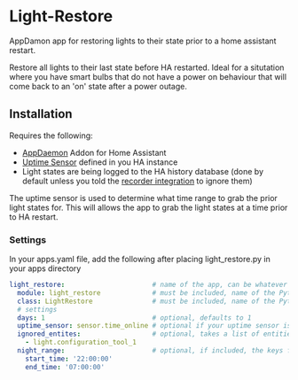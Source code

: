 # Light-Restore
AppDamon app for restoring lights to their state prior to a home assistant restart.

Restore all lights to their last state before HA restarted. Ideal for a situtation where
you have smart bulbs that do not have a power on behaviour that will come back to an 'on' state
after a power outage.

## Installation
Requires the following:
- [AppDaemon](https://appdaemon.readthedocs.io/en/latest/) Addon for Home Assistant
- [Uptime Sensor](https://www.home-assistant.io/integrations/uptime/) defined in you HA instance
- Light states are being logged to the HA history database (done by default unless you told the [recorder integration](https://www.home-assistant.io/integrations/recorder/) to ignore them)

The uptime sensor is used to determine what time range to grab the prior light states for. This will allows the app to grab the light states at a time prior to HA restart.

### Settings
In your apps.yaml file, add the following after placing light_restore.py in your apps directory
```yaml
light_restore:                      # name of the app, can be whatever you want it to be
  module: light_restore             # must be included, name of the Python file without the .py extension
  class: LightRestore               # must be included, name of the Python class that extends hass.Hass
  # settings 
  days: 1                           # optional, defaults to 1
  uptime_sensor: sensor.time_online # optional if your uptime sensor is named 'sensor.time_online'
  ignored_entites:                  # optional, takes a list of entities to be ignored
    - light.configuration_tool_1
  night_range:                      # optional, if included, the keys for 'start_time' and 'end_time' must be included and point to a HH:MM:SS formated string
    start_time: '22:00:00'
    end_time: '07:00:00'

```
